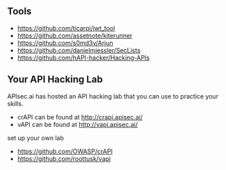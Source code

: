 ## Tools

- https://github.com/ticarpi/jwt_tool
- https://github.com/assetnote/kiterunner
- https://github.com/s0md3v/Arjun
- https://github.com/danielmiessler/SecLists
- https://github.com/hAPI-hacker/Hacking-APIs

## Your API Hacking Lab

APIsec.ai has hosted an API hacking lab that you can use to practice your skills.
- crAPI can be found at http://crapi.apisec.ai/
- vAPI can be found at http://vapi.apisec.ai/

set up your own lab
- https://github.com/OWASP/crAPI
- https://github.com/roottusk/vapi



